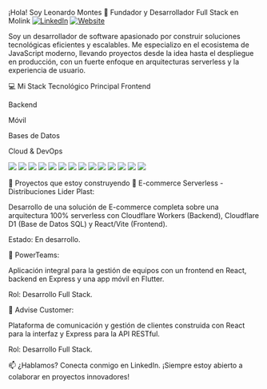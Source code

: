 ¡Hola! Soy Leonardo Montes 👋
Fundador y Desarrollador Full Stack en Molink
<a href="https://linkedin.com/in/lfmg1993" target="_blank"><img alt="LinkedIn" src="https://img.shields.io/badge/LinkedIn-0077B5?style=for-the-badge&logo=linkedin&logoColor=white" /></a>
<a href="https://molink.com.co/" target="_blank"><img alt="Website" src="https://img.shields.io/badge/Mi_Website-4B8BBE?style=for-the-badge&logo=google-chrome&logoColor=white" /></a>

Soy un desarrollador de software apasionado por construir soluciones tecnológicas eficientes y escalables. Me especializo en el ecosistema de JavaScript moderno, llevando proyectos desde la idea hasta el despliegue en producción, con un fuerte enfoque en arquitecturas serverless y la experiencia de usuario.

💻 Mi Stack Tecnológico Principal
Frontend

Backend

Móvil

Bases de Datos

Cloud & DevOps

<img src="https://img.shields.io/badge/React-20232A?style=for-the-badge&logo=react&logoColor=61DAFB" />

<img src="https://img.shields.io/badge/Node.js-339933?style=for-the-badge&logo=nodedotjs&logoColor=white" />

<img src="https://img.shields.io/badge/Flutter-02569B?style=for-the-badge&logo=flutter&logoColor=white" />

<img src="https://img.shields.io/badge/MySQL-4479A1?style=for-the-badge&logo=mysql&logoColor=white" />

<img src="https://img.shields.io/badge/Cloudflare-F38020?style=for-the-badge&logo=Cloudflare&logoColor=white" />

<img src="https://img.shields.io/badge/TypeScript-007ACC?style=for-the-badge&logo=typescript&logoColor=white" />

<img src="https://img.shields.io/badge/Express.js-000000?style=for-the-badge&logo=express&logoColor=white" />



<img src="https://img.shields.io/badge/MongoDB-4EA94B?style=for-the-badge&logo=mongodb&logoColor=white" />

<img src="https://img.shields.io/badge/Docker-2496ED?style=for-the-badge&logo=docker&logoColor=white" />

<img src="https://img.shields.io/badge/Vite-646CFF?style=for-the-badge&logo=vite&logoColor=white" />

<img src="https://img.shields.io/badge/PHP-777BB4?style=for-the-badge&logo=php&logoColor=white" />



<img src="https://img.shields.io/badge/Firebase-FFCA28?style=for-the-badge&logo=firebase&logoColor=black" />

<img src="https://img.shields.io/badge/Git-F05032?style=for-the-badge&logo=git&logoColor=white" />

<img src="https://img.shields.io/badge/Tailwind_CSS-38B2AC?style=for-the-badge&logo=tailwind-css&logoColor=white" />









🚀 Proyectos que estoy construyendo
🛒 E-commerce Serverless - Distribuciones Lider Plast:

Desarrollo de una solución de E-commerce completa sobre una arquitectura 100% serverless con Cloudflare Workers (Backend), Cloudflare D1 (Base de Datos SQL) y React/Vite (Frontend).

Estado: En desarrollo.

🤝 PowerTeams:

Aplicación integral para la gestión de equipos con un frontend en React, backend en Express y una app móvil en Flutter.

Rol: Desarrollo Full Stack.

💬 Advise Customer:

Plataforma de comunicación y gestión de clientes construida con React para la interfaz y Express para la API RESTful.

Rol: Desarrollo Full Stack.

📫 ¿Hablamos? Conecta conmigo en LinkedIn. ¡Siempre estoy abierto a colaborar en proyectos innovadores!

